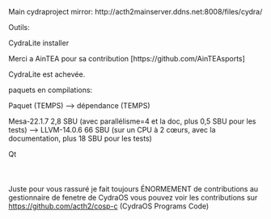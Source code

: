 <p>Main cydraproject mirror: http://acth2mainserver.ddns.net:8008/files/cydra/</p>
<p>Outils:</p>

<p>CydraLite installer</p>
<p>Merci a AinTEA pour sa contribution [https://github.com/AinTEAsports]</p>
<p>CydraLite est achevée.</p>

paquets en compilations:

Paquet (TEMPS) --> dépendance (TEMPS)

<p>Mesa-22.1.7 2,8 SBU (avec parallélisme=4 et la doc, plus 0,5 SBU pour les tests)  --> LLVM-14.0.6 66 SBU (sur un CPU à 2 cœurs, avec la documentation, plus 18 SBU pour les tests)</p>
<p>Qt</p>

<p>Juste pour vous rassuré je fait toujours ÉNORMEMENT de contributions au gestionnaire de fenetre de CydraOS vous pouvez voir les contributions sur https://github.com/acth2/cosp-c (CydraOS Programs Code)</p>
